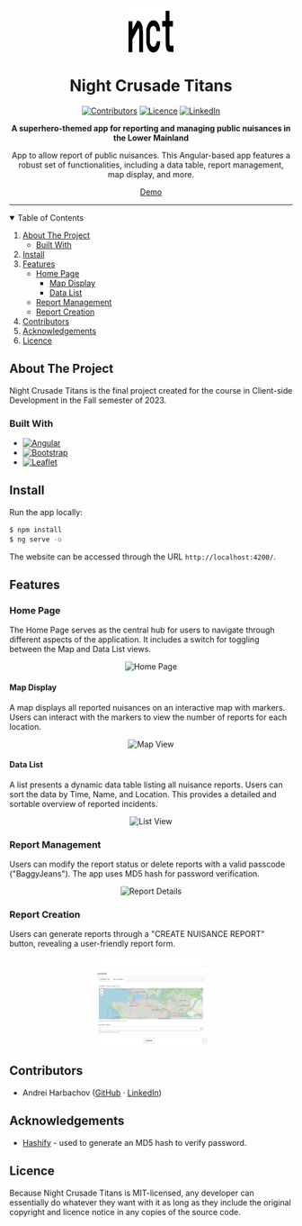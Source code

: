 <!-- PROJECT LOGO -->
<div align="center">
  <a href="https://github.com/andreihar/nct">
    <img src="readme/logo.svg" alt="Logo" width="80" height="80">
  </a>
  
# Night Crusade Titans



<!-- PROJECT SHIELDS -->
[![Contributors][contributors-badge]][contributors]
[![Licence][licence-badge]][licence]
[![LinkedIn][linkedin-badge]][linkedin]

**A superhero-themed app for reporting and managing public nuisances in the Lower Mainland**

App to allow report of public nuisances. This Angular-based app features a robust set of functionalities, including a data table, report management, map display, and more.

[Demo][demo]

</div>



---



<!-- TABLE OF CONTENTS -->
<details open>
  <summary>Table of Contents</summary>
  <ol>
    <li>
      <a href="#about-the-project">About The Project</a>
      <ul>
        <li><a href="#built-with">Built With</a></li>
      </ul>
    </li>
	<li><a href="#install">Install</a></li>
    <li>
      <a href="#features">Features</a>
      <ul>
        <li>
          <a href="#home-page">Home Page</a>
          <ul>
            <li><a href="#map-display">Map Display</a></li>
			<li><a href="#data-list">Data List</a></li>
          </ul>
        </li>
		<li><a href="#report-management">Report Management</a></li>
		<li><a href="#report-creation">Report Creation</a></li>
      </ul>
    </li>
    <li><a href="#contributors">Contributors</a></li>
    <li><a href="#acknowledgements">Acknowledgements</a></li>
    <li><a href="#licence">Licence</a></li>
  </ol>
</details>



<!-- ABOUT THE PROJECT -->
## About The Project

Night Crusade Titans is the final project created for the course in Client-side Development in the Fall semester of 2023.

### Built With

* [![Angular][angular-badge]][angular]
* [![Bootstrap][bootstrap-badge]][bootstrap]
* [![Leaflet][leaflet-badge]][leaflet]



<!-- INSTALL -->
## Install

Run the app locally:

```bash
$ npm install
$ ng serve -o
```

The website can be accessed through the URL `http://localhost:4200/`.



<!-- FEATURES -->
## Features

### Home Page

The Home Page serves as the central hub for users to navigate through different aspects of the application. It includes a switch for toggling between the Map and Data List views.

<p align="center">
<img src="readme/home_page.jpg" alt="Home Page" width="200">
</p>

#### Map Display

A map displays all reported nuisances on an interactive map with markers. Users can interact with the markers to view the number of reports for each location.

<p align="center">
<img src="readme/map_view.jpg" alt="Map View" width="200">
</p>

#### Data List

A list presents a dynamic data table listing all nuisance reports. Users can sort the data by Time, Name, and Location. This provides a detailed and sortable overview of reported incidents.

<p align="center">
<img src="readme/list_view.jpg" alt="List View" width="200">
</p>

### Report Management

Users can modify the report status or delete reports with a valid passcode ("BaggyJeans"). The app uses MD5 hash for password verification.

<p align="center">
<img src="readme/report_details.jpg" alt="Report Details" width="200">
</p>

### Report Creation

Users can generate reports through a "CREATE NUISANCE REPORT" button, revealing a user-friendly report form.

<p align="center">
<img src="readme/form.jpg" alt="Form" width="200">
</p>



<!-- CONTRIBUTORS -->
## Contributors

- Andrei Harbachov ([GitHub][andrei-github] · [LinkedIn][andrei-linkedin])



<!-- ACKNOWLEDGEMENTS -->
## Acknowledgements

- [Hashify][hashify] - used to generate an MD5 hash to verify password.



<!-- LICENCE -->
## Licence

Because Night Crusade Titans is MIT-licensed, any developer can essentially do whatever they want with it as long as they include the original copyright and licence notice in any copies of the source code.



<!-- MARKDOWN LINKS -->
<!-- Badges and their links -->
[contributors-badge]: https://img.shields.io/badge/Contributors-1-44cc11?style=for-the-badge
[contributors]: #contributors
[licence-badge]: https://img.shields.io/github/license/andreihar/taibun.svg?color=000000&style=for-the-badge
[licence]: LICENSE
[linkedin-badge]: https://img.shields.io/badge/LinkedIn-0077B5?style=for-the-badge&logo=linkedin&logoColor=white
[linkedin]: https://www.linkedin.com/in/andrei-harbachov/
[angular-badge]: https://img.shields.io/badge/Angular-b52e31?style=for-the-badge&logo=angular
[angular]: https://angular.io/
[bootstrap-badge]: https://img.shields.io/badge/Bootstrap-7b12f8?style=for-the-badge&logo=bootstrap&logoColor=ffffff
[bootstrap]: https://getbootstrap.com/
[leaflet-badge]: https://img.shields.io/badge/Leaflet-199900?style=for-the-badge&logo=leaflet
[leaflet]: https://leafletjs.com/

<!-- Technical links -->
[demo]: https://github.com/andreihar/nct
[hashify]: https://hashify.net/

<!-- Socials -->
[andrei-linkedin]: https://www.linkedin.com/in/andrei-harbachov/
[andrei-github]: https://github.com/andreihar